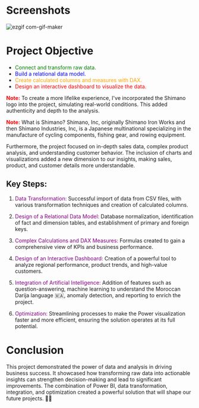 # Screenshots

![ezgif com-gif-maker](https://github.com/lamlaikayassine/Shimano-Power-Bi-Report/assets/27789372/678f7985-df9e-4ef6-9a05-16c47275335c)

# Project Objective

- <span style="color: green;">Connect and transform raw data.</span>
- <span style="color: blue;">Build a relational data model.</span>
- <span style="color: orange;">Create calculated columns and measures with DAX.</span>
- <span style="color: red;">Design an interactive dashboard to visualize the data.</span>

<span style="color: red; font-weight: bold;">Note:</span> To create a more lifelike experience, I've incorporated the Shimano logo into the project, simulating real-world conditions. This added authenticity and depth to the analysis.

<span style="color: red; font-weight: bold;">Note:</span> What is Shimano? Shimano, Inc, originally Shimano Iron Works and then Shimano Industries, Inc, is a Japanese multinational specializing in the manufacture of cycling components, fishing gear, and rowing equipment.

Furthermore, the project focused on in-depth sales data, complex product analysis, and understanding customer behavior. The inclusion of charts and visualizations added a new dimension to our insights, making sales, product, and customer details more understandable.

## Key Steps:

1. <span style="color: purple;">Data Transformation:</span> Successful import of data from CSV files, with various transformation techniques and creation of calculated columns.

2. <span style="color: purple;">Design of a Relational Data Model:</span> Database normalization, identification of fact and dimension tables, and establishment of primary and foreign keys.

3. <span style="color: purple;">Complex Calculations and DAX Measures:</span> Formulas created to gain a comprehensive view of KPIs and business performance.

4. <span style="color: purple;">Design of an Interactive Dashboard:</span> Creation of a powerful tool to analyze regional performance, product trends, and high-value customers.

5. <span style="color: purple;">Integration of Artificial Intelligence:</span> Addition of features such as question-answering, machine learning to understand the Moroccan Darija language 🇲🇦, anomaly detection, and reporting to enrich the project.

6. <span style="color: purple;">Optimization:</span> Streamlining processes to make the Power visualization faster and more efficient, ensuring the solution operates at its full potential.

# Conclusion

This project demonstrated the power of data and analysis in driving business success. It showcased how transforming raw data into actionable insights can strengthen decision-making and lead to significant improvements. The combination of Power BI, data transformation, integration, and optimization created a powerful solution that will shape our future projects. 🚀🚀
